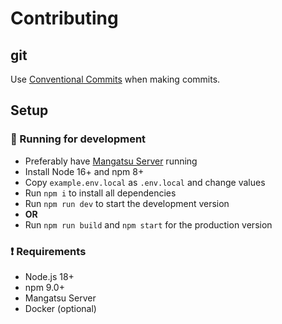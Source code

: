 # Contributing

## git

Use [Conventional Commits](https://www.conventionalcommits.org/en/v1.0.0/) when making commits.

## Setup

### 💨 Running for development

- Preferably have [Mangatsu Server](https://github.com/Mangatsu/server) running
- Install Node 16+ and npm 8+
- Copy `example.env.local` as `.env.local` and change values
- Run `npm i` to install all dependencies
- Run `npm run dev` to start the development version
- **OR**
- Run `npm run build` and `npm start` for the production version

### ❗ Requirements

- Node.js 18+
- npm 9.0+
- Mangatsu Server
- Docker (optional)

